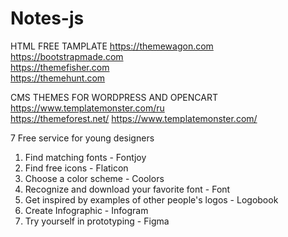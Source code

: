 # Notes-js
HTML FREE TAMPLATE
https://themewagon.com   
https://bootstrapmade.com   
https://themefisher.com  
https://themehunt.com        

CMS THEMES FOR WORDPRESS AND OPENCART                 
https://www.templatemonster.com/ru           
https://themeforest.net/
https://www.templatemonster.com/

7 Free service for young designers
1) Find matching fonts - Fontjoy
2) Find free icons - Flaticon
3) Choose a color scheme - Coolors
4) Recognize and download your favorite font - Font 
5) Get inspired by examples of other people's logos - Logobook
6) Create Infographic - Infogram
7) Try yourself in prototyping - Figma
